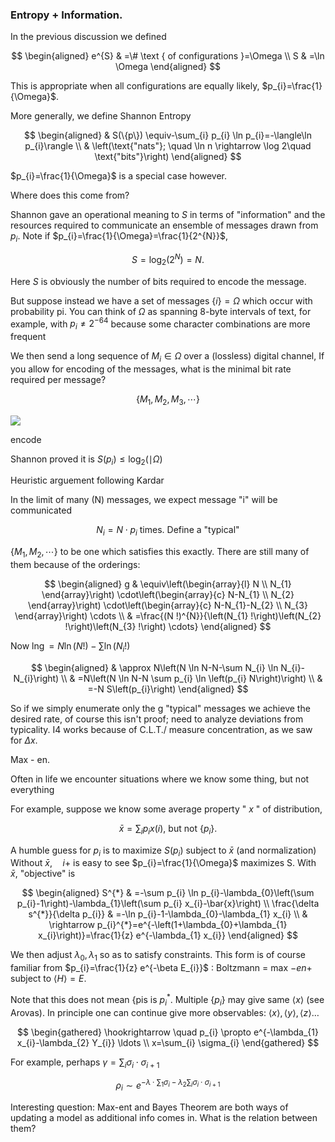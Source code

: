 
### Entropy + Information.

In the previous discussion we defined

$$
\begin{aligned}
e^{S} & =\# \text { of configurations }=\Omega \\
S & =\ln \Omega
\end{aligned}
$$

This is appropriate when all configurations are equally likely, $p_{i}=\frac{1}{\Omega}$.

More generally, we define Shannon Entropy

$$
\begin{aligned}
& S(\{p\}) \equiv-\sum_{i} p_{i} \ln p_{i}=-\langle\ln p_{i}\rangle \\
& \left(\text{"nats"}; \quad \ln n \rightarrow \log 2\quad  \text{"bits"}\right)
\end{aligned}
$$

$p_{i}=\frac{1}{\Omega}$ is a special case however.

Where does this come from?

Shannon gave an operational meaning to $S$ in terms of "information" and the resources required to communicate an ensemble of messages drawn from $p_i$. Note if $p_{i}=\frac{1}{\Omega}=\frac{1}{2^{N}}$,

$$
S=\log _{2}\left(2^{N}\right)=N .
$$

Here $S$ is obviously the number of bits required to encode the message.

But suppose instead we have a set of messages $\{i\}=\Omega$ which occur with probability pi. You can think of $\Omega$ as spanning 8-byte intervals of text, for example, with $p_{i} \neq 2^{-64}$ because some character combinations are more frequent

We then send a long sequence of $M_{i} \in \Omega$ over a (lossless) digital channel, If you allow for encoding of the messages, what is the minimal bit rate required per message?

$$
\left\{M_{1}, M_{2}, M_{3}, \cdots\right\}
$$

![](https://cdn.mathpix.com/cropped/2024_01_16_964940924692a65476a3g-10.jpg?height=359&width=572&top_left_y=1475&top_left_x=253)

encode

Shannon proved it is $S\left(p_{i}\right) \leq \log _{2}(\mid \Omega)$

Heuristic arguement following Kardar

In the limit of many (N) messages, we expect message "i" will be communicated

$$
N_{i}=N \cdot p_{i} \text { times. Define a "typical" }
$$

$\left\{M_{1}, M_{2}, \cdots\right\}$ to be one which satisfies this exactly. There are still many of them because of the orderings:

$$
\begin{aligned}
g & \equiv\left(\begin{array}{l}
N \\
N_{1}
\end{array}\right) \cdot\left(\begin{array}{c}
N-N_{1} \\
N_{2}
\end{array}\right) \cdot\left(\begin{array}{c}
N-N_{1}-N_{2} \\
N_{3}
\end{array}\right) \cdots \\
& =\frac{(N !)^{N}}{\left(N_{1} !\right)\left(N_{2} !\right)\left(N_{3} !\right) \cdots}
\end{aligned}
$$

Now $\operatorname{lng}=N \ln (N !)-\sum \ln \left(N_{i} !\right)$

$$
\begin{aligned}
& \approx N\left(N \ln N-N-\sum N_{i} \ln N_{i}-N_{i}\right) \\
& =N\left(N \ln N-N \sum p_{i} \ln \left(p_{i} N\right)\right) \\
& =-N S\left(p_{i}\right)
\end{aligned}
$$

So if we simply enumerate only the g "typical" messages we achieve the desired rate, of course this isn't proof; need to analyze deviations from typicality. I4 works because of C.L.T./ measure concentration, as we saw for $\Delta x$.

Max - en.

Often in life we encounter situations where we know some thing, but not everything

For example, suppose we know some average property " $x$ " of distribution,

$$
\bar{x}=\sum_{i} p_{i} x(i) \text {, but not }\left\{p_{i}\right\} \text {. }
$$

A humble guess for $p_{i}$ is to maximize $S\left(p_{i}\right)$ subject to $\bar{x}$ (and normalization) Without $\bar{x}, \quad i+$ is easy to see $p_{i}=\frac{1}{\Omega}$ maximizes S. With $\bar{x}$, "objective" is

$$
\begin{aligned}
S^{*} & =-\sum p_{i} \ln p_{i}-\lambda_{0}\left(\sum p_{i}-1\right)-\lambda_{1}\left(\sum p_{i} x_{i}-\bar{x}\right) \\
\frac{\delta s^{*}}{\delta p_{i}} & =-\ln p_{i}-1-\lambda_{0}-\lambda_{1} x_{i} \\
& \rightarrow p_{i}^{*}=e^{-\left(1+\lambda_{0}+\lambda_{1} x_{i}\right)}=\frac{1}{z} e^{-\lambda_{1} x_{i}}
\end{aligned}
$$

We then adjust $\lambda_{0}, \lambda_{1}$ so as to satisfy constraints. This form is of course familiar from $p_{i}=\frac{1}{z} e^{-\beta E_{i}}$ : Boltzmann $=$ max $-e n+$ subject to $\langle H\rangle=E$.

Note that this does not mean \{pis is $p_{i}^{*}$. Multiple $\left\{p_{i}\right\}$ may give same $\langle x\rangle$ (see Arovas). In principle one can continue give more observables: $\langle x\rangle,\langle y\rangle,\langle z\rangle \ldots$

$$
\begin{gathered}
\hookrightarrow \quad p_{i} \propto e^{-\lambda_{1} x_{i}-\lambda_{2} Y_{i}} \ldots \\
x=\sum_{i} \sigma_{i}
\end{gathered}
$$

For example, perhaps $\gamma=\sum_{i} \sigma_{i} \cdot \sigma_{i+1}$

$$
\rho_{i} \sim e^{-\lambda \cdot \sum_{1} \sigma_{i}-\lambda_{2} \sum_{i} \sigma_{i} \cdot \sigma_{i+1}}
$$

Interesting question: Max-ent and Bayes Theorem are both ways of updating a model as additional info comes in. What is the relation between them?